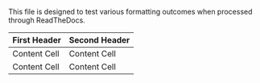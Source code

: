 This file is designed to test various formatting outcomes when processed through ReadTheDocs.

| First Header  | Second Header |
| ------------- | ------------- |
| Content Cell  | Content Cell  |
| Content Cell  | Content Cell  |

